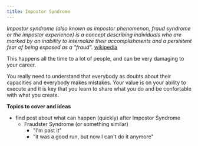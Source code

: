 ```yaml
---
title: Impostor Syndrome
---
```


_Impostor syndrome (also known as impostor phenomenon, fraud syndrome or the impostor experience) is a concept describing individuals who are marked by an inability to internalize their accomplishments and a persistent fear of being exposed as a "fraud"._ [wikipedia](https://en.wikipedia.org/wiki/Impostor_syndrome)

This happens all the time to a lot of people, and can be very damaging to your career.

You really need to understand that everybody as doubts about their capacities and everybody makes mistakes. Your value is on your ability to execute and it is key that you learn to share what you do and be confortable with what you create.


**Topics to cover and ideas**

 - find post about what can happen (quickly) after Impostor Syndrome
    - Fraudster Syndrome (or something similar)
        - "I'm past it"
        - "it was a good run, but now I can't do it anymore"